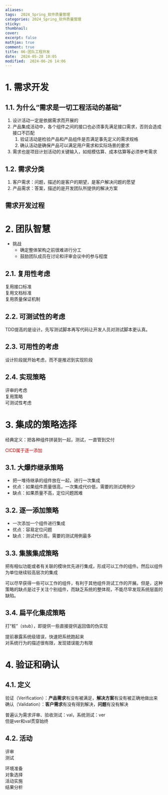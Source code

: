 ```yaml
---
aliases: 
tags:  2024_Spring_软件质量管理
categories: 2024_Spring_软件质量管理
sticky:
thumbnail:
cover: 
excerpt: false
mathjax: true
comment: true
title: 06-团队工程开发
date:  2024-05-28 10:05
modified:  2024-06-26 14:06
---
```


# 1. 需求开发

## 1.1. 为什么“需求是一切工程活动的基础”

1. 设计活动一定是依据需求而开展的
2. 产品集成活动中，各个组件之间的接口也必须事先满足接口需求，否则会造成接口不匹配
	1. 验证活动是检验产品和产品组件是否满足事先定义的需求规格
	2. 确认活动是确保产品可以满足用户需求和实际场景的要求
3. 需求也是项目计划活动的关键输入，如规模估算、成本估算等必须参考需求

## 1.2. 需求分类

1. 客户需求：问题，描述的是客户的期望，是客户解决问题的愿望
2. 产品需求：答案，描述的是开发团队所提供的解决方案


## 需求开发过程


# 2. 团队智慧

- 挑战
	- 确定整体架构之前很难进行分工
	- 鼓励团队成员在讨论和评审会议中的参与程度

## 2.1. 复用性考虑

复用接口标准  
复用文档标准  
复用质量保证机制

## 2.2. 可测试性的考虑

TDD提高的是设计。先写测试脚本再写代码让开发人员对测试脚本更认真。

## 2.3. 可用性的考虑

设计阶段就开始考虑，而不是推迟到实现阶段

## 2.4. 实现策略

评审的考虑  
复用策略  
可测试性考虑

# 3. 集成的策略选择

经典定义：把各种组件拼装到一起，测试，一直管到交付

<font color="#c00000">CICD属于逐一添加</font>

## 3.1. 大爆炸继承策略

- 把一堆待继承的组件放在一起，进行一次集成
- 优点：如果组件质量很高，一次集成代价低，需要的测试用例少
- 缺点：如果质量不高，定位问题困难

## 3.2. 逐一添加策略

- 一次添加一个组件进行集成
- 优点：容易定位问题
- 缺点：测试代价高，需要的测试用例最多

## 3.3. 集簇集成策略

把有相似功能或者有关联的模块优先进行集成，形成可以工作的组件。然后以组件为单位继续较高层次的集成

可以尽早获得一些可以工作的组件，有利于其他组件测试工作的开展。但是，这种策略的缺点是过于关注个别组件，而缺乏系统的整体观，不能尽早发现系统层面的缺陷。

## 3.4. 扁平化集成策略

打“桩”（stub），即提供一些直接提供返回值的伪实现

提前暴露系统级错误，快速把系统跑起来  
对系统行为的描述很有限，发现错误能力有限

# 4. 验证和确认

## 4.1. 定义

验证（Verification）：**产品需求**有没有被满足，**解决方案**有没有被正确地做出来  
确认（Validation）：**客户需求**有没有得到解决，**问题**有没有解决

普遍认为需求评审、验收测试：val，系统测试：ver  
但是ver和val贯穿始终

## 4.2. 活动

评审  
测试

环境准备  
对象选择  
活动实施  
结果分析
